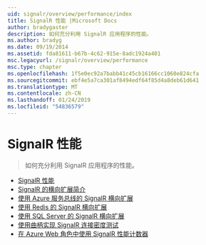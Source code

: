 ```yaml
---
uid: signalr/overview/performance/index
title: SignalR 性能 |Microsoft Docs
author: bradygaster
description: 如何充分利用 SignalR 应用程序的性能。
ms.author: bradyg
ms.date: 09/19/2014
ms.assetid: fda81611-b67b-4c62-915e-8adc1924a401
msc.legacyurl: /signalr/overview/performance
msc.type: chapter
ms.openlocfilehash: 1f5e0ec92a7babb41c45cb16166cc1060e824cfa
ms.sourcegitcommit: ebf4e5a7ca301af8494edf64f85d4a8deb61d641
ms.translationtype: MT
ms.contentlocale: zh-CN
ms.lasthandoff: 01/24/2019
ms.locfileid: "54836579"
---
```

<a name="signalr-performance"></a>SignalR 性能
====================
> 如何充分利用 SignalR 应用程序的性能。


- [SignalR 性能](signalr-performance.md)
- [SignalR 的横向扩展简介](scaleout-in-signalr.md)
- [使用 Azure 服务总线的 SignalR 横向扩展](scaleout-with-windows-azure-service-bus.md)
- [使用 Redis 的 SignalR 横向扩展](scaleout-with-redis.md)
- [使用 SQL Server 的 SignalR 横向扩展](scaleout-with-sql-server.md)
- [使用曲柄实现 SignalR 连接密度测试](signalr-connection-density-testing-with-crank.md)
- [在 Azure Web 角色中使用 SignalR 性能计数器](using-signalr-performance-counters-in-an-azure-web-role.md)
